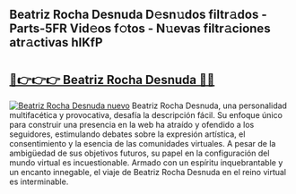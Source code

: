 ## Beatriz Rocha Desnuda D𝚎sn𝚞dos filtr𝚊dos - Parts-5FR Vid𝚎os f𝚘tos - N𝚞evas filtr𝚊ciones atr𝚊ctivas hIKfP

# <h2><a href="http://mb34fz.tromn.icu/?c=Beatriz+Rocha+Desnuda">🔗👉👉👉 Beatriz Rocha Desnuda 🔗🔗</a></h2>

[![Beatriz Rocha Desnuda nuevo](https://i.imgur.com/pEAQMta.gif)](http://mb34fz.tromn.icu/?c=Beatriz+Rocha+Desnuda)
Beatriz Rocha Desnuda, una personalidad multifacética y provocativa, desafía la descripción fácil. Su enfoque único para construir una presencia en la web ha atraído y ofendido a los seguidores, estimulando debates sobre la expresión artística, el consentimiento y la esencia de las comunidades virtuales. A pesar de la ambigüedad de sus objetivos futuros, su papel en la configuración del mundo virtual es incuestionable. Armado con un espíritu inquebrantable y un encanto innegable, el viaje de Beatriz Rocha Desnuda en el reino virtual es interminable.
